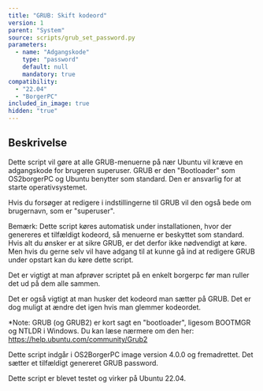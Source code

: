 ```yaml
---
title: "GRUB: Skift kodeord"
version: 1
parent: "System"
source: scripts/grub_set_password.py
parameters:
  - name: "Adgangskode"
    type: "password"
    default: null
    mandatory: true
compatibility: 
  - "22.04"
  - "BorgerPC"
included_in_image: true
hidden: "true"
---
```


## Beskrivelse
Dette script vil gøre at alle GRUB-menuerne på nær Ubuntu vil kræve en adgangskode for brugeren superuser. 
GRUB er den "Bootloader" som OS2borgerPC og Ubuntu benytter som standard. Den er ansvarlig for at starte operativsystemet.

Hvis du forsøger at redigere i indstillingerne til GRUB vil den også bede om brugernavn, som er "superuser".

Bemærk: Dette script køres automatisk under installationen, hvor der genereres et tilfældigt kodeord, så menuerne er beskyttet som standard. Hvis alt du ønsker er at sikre GRUB, er det derfor ikke nødvendigt at køre. Men hvis du gerne selv vil have adgang til at kunne gå ind at redigere GRUB under opstart kan du køre dette script.

Det er vigtigt at man afprøver scriptet på en enkelt borgerpc før man ruller det ud på dem alle sammen.

Det er også vigtigt at man husker det kodeord man sætter på GRUB.
Det er dog muligt at ændre det igen hvis man glemmer kodeordet. 

*Note: GRUB (og GRUB2) er kort sagt en "bootloader", ligesom BOOTMGR og NTLDR i Windows. 
           Du kan læse nærmere om den her: https://help.ubuntu.com/community/Grub2

Dette script indgår i OS2BorgerPC image version 4.0.0 og fremadrettet. Det sætter et tilfældigt genereret GRUB password.

Dette script er blevet testet og virker på Ubuntu 22.04.
